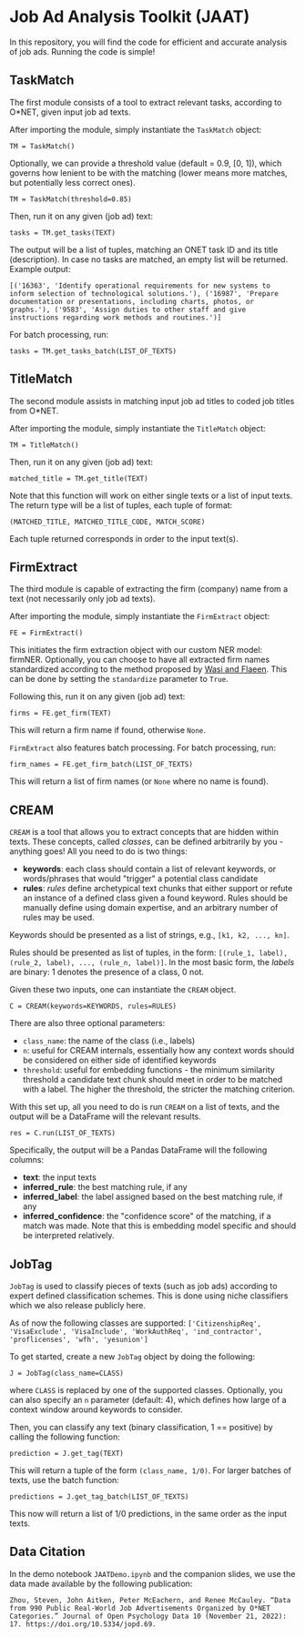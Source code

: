 # Job Ad Analysis Toolkit (JAAT)
In this repository, you will find the code for efficient and accurate analysis of job ads. Running the code is simple!

## TaskMatch
The first module consists of a tool to extract relevant tasks, according to O*NET, given input job ad texts.

After importing the module, simply instantiate the `TaskMatch` object:

`TM = TaskMatch()`

Optionally, we can provide a threshold value (default = 0.9, [0, 1]), which governs how lenient to be with the matching (lower means more matches, but potentially less correct ones).

`TM = TaskMatch(threshold=0.85)`

Then, run it on any given (job ad) text:

`tasks = TM.get_tasks(TEXT)`

The output will be a list of tuples, matching an ONET task ID and its title (description). In case no tasks are matched, an empty list will be returned. Example output:

`[('16363', 'Identify operational requirements for new systems to inform selection of technological solutions.'), ('16987', 'Prepare documentation or presentations, including charts, photos, or graphs.'), ('9583', 'Assign duties to other staff and give instructions regarding work methods and routines.')]`

For batch processing, run:

`tasks = TM.get_tasks_batch(LIST_OF_TEXTS)`

## TitleMatch
The second module assists in matching input job ad titles to coded job titles from O*NET.

After importing the module, simply instantiate the `TitleMatch` object:

`TM = TitleMatch()`


Then, run it on any given (job ad) text:

`matched_title = TM.get_title(TEXT)`

Note that this function will work on either single texts or a list of input texts. The return type will be a list of tuples, each tuple of format:

`(MATCHED_TITLE, MATCHED_TITLE_CODE, MATCH_SCORE)`

Each tuple returned corresponds in order to the input text(s).

## FirmExtract
The third module is capable of extracting the firm (company) name from a text (not necessarily only job ad texts).

After importing the module, simply instantiate the `FirmExtract` object:

`FE = FirmExtract()`

This initiates the firm extraction object with our custom NER model: firmNER. Optionally, you can choose to have all extracted firm names standardized according to the method proposed by [Wasi and Flaeen](https://www.aaronflaaen.com/uploads/3/1/2/4/31243277/wasi_flaaen_statarecordlinkageutilities_20140401.pdf). This can be done by setting the `standardize` parameter to `True`.

Following this, run it on any given (job ad) text:

`firms = FE.get_firm(TEXT)`

This will return a firm name if found, otherwise `None`.

`FirmExtract` also features batch processing. For batch processing, run:

`firm_names = FE.get_firm_batch(LIST_OF_TEXTS)`

This will return a list of firm names (or `None` where no name is found).

## CREAM
`CREAM` is a tool that allows you to extract concepts that are hidden within texts. These concepts, called *classes*, can be defined arbitrarily by you - anything goes! All you need to do is two things:

- **keywords**: each class should contain a list of relevant keywords, or words/phrases that would "trigger" a potential class candidate
- **rules**: *rules* define archetypical text chunks that either support or refute an instance of a defined class given a found keyword. Rules should be manually define using domain expertise, and an arbitrary number of rules may be used.

Keywords should be presented as a list of strings, e.g., `[k1, k2, ..., kn]`.

Rules should be presented as list of tuples, in the form: `[(rule_1, label), (rule_2, label), ..., (rule_n, label)]`.
In the most basic form, the *labels* are binary: 1 denotes the presence of a class, 0 not.

Given these two inputs, one can instantiate the `CREAM` object.

`C = CREAM(keywords=KEYWORDS, rules=RULES)`

There are also three optional parameters:

- `class_name`: the name of the class (i.e., labels)
- `n`: useful for CREAM internals, essentially how any context words should be considered on either side of identified keywords
- `threshold`: useful for embedding functions - the minimum similarity threshold a candidate text chunk should meet in order to be matched with a label. The higher the threshold, the stricter the matching criterion.

With this set up, all you need to do is run `CREAM` on a list of texts, and the output will be a DataFrame will the relevant results.

`res = C.run(LIST_OF_TEXTS)`

Specifically, the output will be a Pandas DataFrame will the following columns:

- **text**: the input texts
- **inferred_rule**: the best matching rule, if any
- **inferred_label**: the label assigned based on the best matching rule, if any
- **inferred_confidence**: the "confidence score" of the matching, if a match was made. Note that this is embedding model specific and should be interpreted relatively.

## JobTag
`JobTag` is used to classify pieces of texts (such as job ads) according to expert defined classification schemes. This is done using niche classifiers which we also release publicly here.

As of now the following classes are supported:
`['CitizenshipReq', 'VisaExclude', 'VisaInclude', 'WorkAuthReq', 'ind_contractor', 'proflicenses', 'wfh', 'yesunion']`

To get started, create a new `JobTag` object by doing the following:

`J = JobTag(class_name=CLASS)`

where `CLASS` is replaced by one of the supported classes. Optionally, you can also specify an `n` parameter (default: 4), which defines how large of a context window around keywords to consider.

Then, you can classify any text (binary classification, 1 == positive) by calling the following function:

`prediction = J.get_tag(TEXT)`

This will return a tuple of the form `(class_name, 1/0)`. For larger batches of texts, use the batch function:

`predictions = J.get_tag_batch(LIST_OF_TEXTS)`

This now will return a list of 1/0 predictions, in the same order as the input texts.

## Data Citation
In the demo notebook `JAATDemo.ipynb` and the companion slides, we use the data made available by the following publication:

```Zhou, Steven, John Aitken, Peter McEachern, and Renee McCauley. “Data from 990 Public Real-World Job Advertisements Organized by O*NET Categories.” Journal of Open Psychology Data 10 (November 21, 2022): 17. https://doi.org/10.5334/jopd.69.```